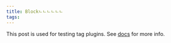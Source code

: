 ```yaml
---
title: Blockㄴㄴㄴㄴㄴㄴ
tags:
---
```


This post is used for testing tag plugins. See [docs](http://zespia.tw/hexo/docs/tag-plugins.html) for more info.